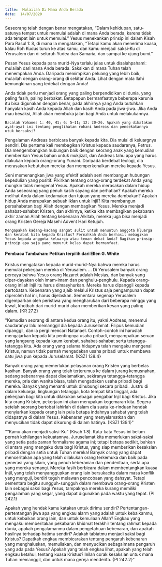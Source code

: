 ```yaml
---
title:  Mulailah Di Mana Anda Berada
date:  14/07/2020
---
```


Seseorang telah dengan benar mengatakan, “Dalam kehidupan, satu-satunya tempat untuk memulai adalah di mana Anda berada, karena tidak ada tempat lain untuk memulai.” Yesus menekankan prinsip ini dalam Kisah Para Rasul 1: 8, di mana Ia mengatakan, “Tetapi kamu akan menerima kuasa, kalau Roh Kudus turun ke atas kamu, dan kamu menjadi saksi-Ku di Yerusalem dan di seluruh Yudea dan Samaria, dan sampai ke ujung bumi.”

Pesan Yesus kepada para murid-Nya terlalu jelas untuk disalahpahami: mulailah dari mana Anda berada. Saksikan di mana Tuhan telah menempakan Anda. Daripada memimpikan peluang yang lebih baik, mulailah dengan orang-orang di sekitar Anda. Lihat dengan mata Ilahi kemungkinan yang tedekat dengan Anda!

Anda tidak perlu menjadi orang yang paling berpendidikan di dunia, yang paling fasih, paling berbakat. Betapapun bermanfaatnya beberapa karunia itu bisa digunakan dengan benar, pada akhirnya yang Anda butuhkan hanyalah kasih Anda kepada Allah dan kasih Anda pada jiwa-jiwa. Jika Anda mau besaksi, Allah akan membuka jalan bagi Anda untuk melakukannya.

`Bacalah Yohanes 1: 40, 41; 6: 5–11; 12: 20–26. Apakah yang dikatakan ayat-ayat ini tentang penglihatan rohani Andreas dan pendekatannya utuk bersaksi?`

Pengalaman Andreas berbicara banyak kepada kita. Dia mulai di keluargnya sendiri. Dia pertama kali membagikan Kristus kepada saudaranya, Petrus. Dia mengembangkan hubungan baik dengan seorang anak yang kemudian memberikan Yesus bahan untuk mukjizat, dan Andreas tahu apa yang harus dlakukan kepada orang-orang Yunani. Daripada berdebat teologi, dia merasakan kebutuhan mereka dan memperkenalkan mereka kepada Yesus.

Seni memenangkan jiwa yang efektif adalah seni membangun hubungan kepedulian yang positif. Pikirkan tentang orang-orang terdekat Anda yang mungkin tidak mengenal Yesus. Apakah mereka merasakan dalam hidup Anda seseorang yang penuh kasih sayang dan perhatian? Apakah mereka melihat Anda dalam kedamaian dan tujuan yang mereka dambakan? Apakah hidup Anda merupakan sebuah iklan untuk Injil? Kita membangun persahabatan bagi Allah dengan membagikan Yesus. Mereka menjadi sahabat-sahabat Kristen, dan akhirnya, ketika kita membagikan pekabaran akhir zaman Allah tentang kebenaran Alkitab, mereka juga bisa menjadi orang Kristen Gereja Masehi Advent Hari Ketujuh.

`Mengapakah kadang-kadang sangat sulit untuk menuntun anggota kluarga dan kerabat kita kepada Kristus? Pernahkah Anda berhasil mebagikan Yesus kepada anggota keluarga atau teman dekat Anda? Bagikan prinsip-prinsip apa saja yang menurut kelas dapat bermanfaat.`

#### Pembaca Tambahan: Petikan terpilih dari Ellen G. White

Kristus mengatakan kepada murid-murid-Nya bahwa mereka harus memulai pekerjaan mereka di Yerusalem. ... Di Yerusalem banyak orang percaya bahwa Yesus orang Nazaret adalah Mesias, dan banyak yang diper-dayakan oleh imam-imam dan penghulu-penghulu. Kepada orang-orang inilah Injil itu harus dimasyhurkan. Mereka harus dipanggil kepada pertobatan. Kebenaran yang ajaib melalui Kristus saja pengampunan dapat diperoleh hal ini, harus dijelaskan. Sementara segenap Yerusalem digemparkan oleh peristiwa yang mengharukan dari beberapa minggu yang lewat, khotbah dari murid-murid akan memberikan kesan yang paling dalam. {KR 27.2}

"Kemudian seorang di antara kedua orang itu, yakni Aodreas, menemui saudaranya lalu memanggil dia kepada Juruselamat. Filipus kemudian dipanggil, dan ia pergi mencari Natanael. Contoh-contoh ini haruslah mengajarkan kepada kita pentingnya usaha pribadi, menyampaikan seruan yang langsung kepada kaum kerabat, sahabat-sahabat serta tetangga-tetangga kita. Ada orang yang selama hidupnya telah mengaku mengenal Kristus, namun tidak pernah mengadakan usaha pribadi untuk membawa satu jiwa pun kepada Juruselamat. {KSZ1 138.4}

Banyak orang yang memerlukan pelayanan orang Kristen yang berbelas kasihan. Banyak orang yang telah terjerumus ke dalam jurang kemusnahan, sedang sebenarnya dapat diselamatkan, sekiranya tetangga-tetangga mereka, pria dan wanita biasa, telah mengadakan usaha pribadi bagi mereka. Banyak yang menanti untuk dihubungi secara pribadi. Justru di dalam keluarga, lingkungan tetangga, kota tempat kita tinggal, ada pekerjaan bagi kita untuk dilakukan sebagai pengabar Injil bagi Kristus. Jika kita orang Kristen, pekerjaan ini akan merupakan kegemaran kita. Segera setelah seorang bertobat lahirlah di dalam dia suatu ke-rinduan hendak menyiarkan kepada orang lain pula betapa indahnya sahabat yang telah didapatnya di dalam Yesus. Kebenaran yang menyelamatkan dan menyucikan tidak dapat dikurung di dalam hatinya. {KSZ1 139.1}"

"“Kamu akan menjadi saksi-Ku” (Kisah 1:8). Kata-kata Yesus ini belum pernah kehilangan kekuatannya. Juruselamat kita memerlukan saksi-saksi yang setia pada zaman formalisme agama ini; tetapi betapa sedikit, bahkan di antara yang mengaku duta bagi Kristus, yang siap memberikan kesaksian pribadi dengan setia untuk Tuhan mereka! Banyak orang yang dapat menceritakan apa yang telah dilakukan orang terkemuka dan baik pada generasi yang silam, yang penuh keberanian dan penderitaan, serta apa yang mereka senangi. Mereka fasih berbicara dalam membentangkan kuasa Injil, yang telah menyanggupkan orang lain bersukacita dalam masa konflik yang menguji, berdiri teguh melawan pencobaan yang dahsyat. Tetapi sementara begitu sungguh-sungguh dalam membawa orang-orang Kristen lain sebagai saksi bagi Yesus, tampaknya mereka kurang memiliki pengalaman yang segar, yang dapat digunakan pada waktu yang tepat. {PI 242.1}

Apakah yang hendak kamu katakan untuk dirimu sendiri? Pertentangan-pertentangan jiwa apa yang engkau alarm yang adalah untuk kebaikanmu, untuk kebaikan orang lain, dan untuk kemuliaan Allah? Engkau yang mengaku memberitakan pekabaran khidmat terakhir tentang rahmat kepada dunia, apakah pengalamanmu dalam pengetahuan kebenaran, dan apakah hasilnya terhadap hatimu sendiri? Adakah tabiatmu menjadi saksi bagi Kristus? Dapatkah engkau membicarakan tentang pengaruh kebenaran yang menghaluskan, memuliakan, dan menyucikan sebagaimana pengaruh yang ada pada Yesus? Apakah yang telah engkau lihat, apakah yang telah engkau ketahui, tentang kuasa Kristus? Inilah corak kesaksian untuk mana Tuhan memanggil, dan untuk mana gereja menderita. {PI 242.2}"